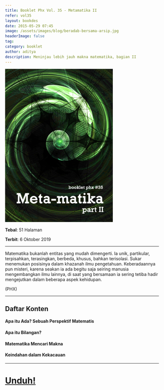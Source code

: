 ```yaml
---
title: Booklet Phx Vol. 35 - Metamatika II
refer: vol35
layout: bookdes
date: 2015-05-29 07:45
image: /assets/images/blog/beradab-bersama-arsip.jpg
headerImage: false
tag:
category: booklet
author: aditya
description: Meninjau lebih jauh makna matematika, bagian II
---
```


<img class="image" src="/assets/images/cover/booklet35.jpg" alt="__" height="500px">

__Tebal__: 51 Halaman

__Terbit__: 6 Oktober 2019

***

Matematika bukanlah entitas yang mudah dimengerti. Ia unik, partikular, terpisahkan, terasingkan, berbeda, khusus, bahkan terisolasi. Sukar menemukan posisinya dalam khazanah ilmu pengetahuan. Keberadaannya pun misteri, karena seakan ia ada begitu saja seiring manusia mengembangkan ilmu lainnya, di saat yang bersamaan ia sering tetiba hadir mengejutkan dalam beberapa aspek kehidupan.

(PHX)

***

## Daftar Konten

#### Apa itu  Ada? Sebuah Perspektif Matematis

#### Apa itu Bilangan?

#### Matematika Mencari Makna

#### Keindahan dalam Kekacauan

[1]: http://phoenixfin.github.io/menuju-dunia-pasca-literasi/

***

# [Unduh!][akses]

[akses]: http://phoenixfin.github.io/assets/pdf/booklet35.pdf
